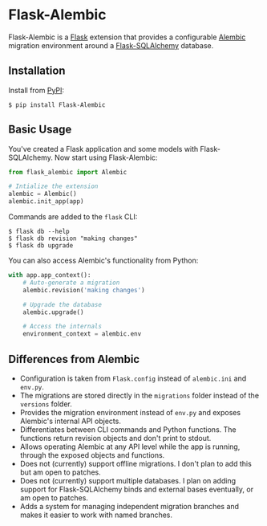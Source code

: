 # Flask-Alembic

Flask-Alembic is a [Flask][] extension that provides a configurable [Alembic][]
migration environment around a [Flask-SQLAlchemy][] database.

[Flask]: https://flask.palletsprojects.com
[Alembic]: https://alembic.sqlalchemy.org
[Flask-SQLAlchemy]: https://flask-sqlalchemy.palletsprojects.com

## Installation

Install from [PyPI][]:

```text
$ pip install Flask-Alembic
```

[PyPI]: https://pypi.org/project/Flask-Alembic

## Basic Usage

You've created a Flask application and some models with Flask-SQLAlchemy. Now
start using Flask-Alembic:

```python
from flask_alembic import Alembic

# Intialize the extension
alembic = Alembic()
alembic.init_app(app)
```

Commands are added to the `flask` CLI:

```text
$ flask db --help
$ flask db revision "making changes"
$ flask db upgrade
```

You can also access Alembic's functionality from Python:

```python
with app.app_context():
    # Auto-generate a migration
    alembic.revision('making changes')

    # Upgrade the database
    alembic.upgrade()

    # Access the internals
    environment_context = alembic.env
```

## Differences from Alembic

- Configuration is taken from `Flask.config` instead of `alembic.ini` and
  `env.py`.
- The migrations are stored directly in the `migrations` folder instead of the
  `versions` folder.
- Provides the migration environment instead of `env.py` and exposes Alembic's
  internal API objects.
- Differentiates between CLI commands and Python functions. The functions return
  revision objects and don't print to stdout.
- Allows operating Alembic at any API level while the app is running, through
  the exposed objects and functions.
- Does not (currently) support offline migrations. I don't plan to add this but
  am open to patches.
- Does not (currently) support multiple databases. I plan on adding support for
  Flask-SQLAlchemy binds and external bases eventually, or am open to patches.
- Adds a system for managing independent migration branches and makes it easier
  to work with named branches.
